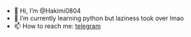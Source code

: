 - 👋 Hi, I’m @Hakimi0804
- 🌱 I’m currently learning python but laziness took over lmao
- 📫 How to reach me: [telegram](https://t.me/Hakimi0804)

<!---
Hakimi0804/Hakimi0804 is a ✨ special ✨ repository because its `README.md` (this file) appears on your GitHub profile.
You can click the Preview link to take a look at your changes.
--->
